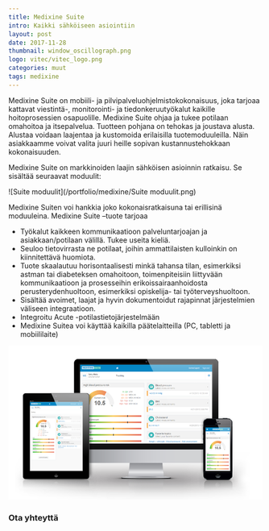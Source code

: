 ```yaml
---
title: Medixine Suite
intro: Kaikki sähköiseen asiointiin
layout: post
date: 2017-11-28
thumbnail: window_oscillograph.png
logo: vitec/vitec_logo.png
categories: muut
tags: medixine
---
```


Medixine Suite on mobiili- ja pilvipalveluohjelmistokokonaisuus, joka tarjoaa kattavat viestintä-, monitorointi- ja tiedonkeruutyökalut kaikille hoitoprosessien osapuolille. Medixine Suite ohjaa ja tukee potilaan omahoitoa ja itsepalvelua. Tuotteen pohjana on tehokas ja joustava alusta. Alustaa voidaan laajentaa ja kustomoida erilaisilla tuotemoduuleilla. Näin asiakkaamme voivat valita juuri heille sopivan kustannustehokkaan kokonaisuuden.  

Medixine Suite on markkinoiden laajin sähköisen asioinnin ratkaisu. Se sisältää seuraavat moduulit:

![Suite moduulit](/portfolio/medixine/Suite moduulit.png)

Medixine Suiten voi hankkia joko kokonaisratkaisuna tai erillisinä moduuleina.
Medixine Suite –tuote tarjoaa

- Työkalut kaikkeen kommunikaatioon palveluntarjoajan ja asiakkaan/potilaan välillä. Tukee useita kieliä. 
- Seuloo tietovirrasta ne potilaat, joihin ammattilaisten kulloinkin on kiinnitettävä huomiota.
- Tuote skaalautuu horisontaalisesti minkä tahansa tilan, esimerkiksi astman tai diabeteksen omahoitoon,  toimenpiteisiin liittyvään kommunikaatioon ja prosesseihin erikoissairaanhoidosta perusterydenhuoltoon, esimerkiksi opiskelija- tai työterveyshuoltoon. 
- Sisältää avoimet, laajat ja hyvin dokumentoidut rajapinnat järjestelmien väliseen integraatioon.
- Integroitu Acute -potilastietojärjestelmään 
- Medixine Suitea voi käyttää kaikilla päätelaitteilla (PC, tabletti ja mobiililaite)

![Käyttöliittymä](/portfolio/medixine/kayttoliittyma.png)


### Ota yhteyttä


